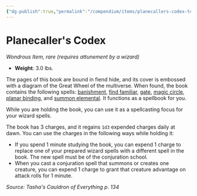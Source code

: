 ```yaml
---
{"dg-publish":true,"permalink":"/compendium/items/planecallers-codex-tce/","tags":["compendium/src/5e/tce","item/attunement/required","item/rarity/rare","item/wondrous"]}
---
```


# Planecaller's Codex
*Wondrous Item, rare (requires attunement by a wizard)*  

- **Weight**: 3.0 lbs.

The pages of this book are bound in fiend hide, and its cover is embossed with a diagram of the Great Wheel of the multiverse. When found, the book contains the following spells: [banishment](compendium/spells/banishment.md), [find familiar](compendium/spells/find-familiar.md), [gate](compendium/spells/gate.md), [magic circle](compendium/spells/magic-circle.md), [planar binding](compendium/spells/planar-binding.md), and [summon elemental](compendium/spells/summon-elemental-tce.md). It functions as a spellbook for you.

While you are holding the book, you can use it as a spellcasting focus for your wizard spells.

The book has 3 charges, and it regains `1d3` expended charges daily at dawn. You can use the charges in the following ways while holding it:

- If you spend 1 minute studying the book, you can expend 1 charge to replace one of your prepared wizard spells with a different spell in the book. The new spell must be of the conjuration school.  
- When you cast a conjuration spell that summons or creates one creature, you can expend 1 charge to grant that creature advantage on attack rolls for 1 minute.  

*Source: Tasha's Cauldron of Everything p. 134*